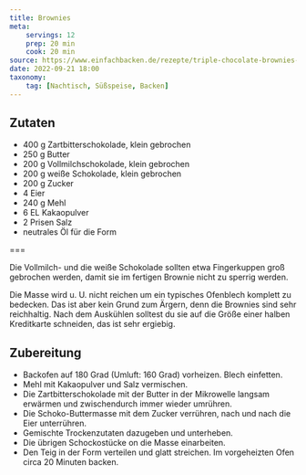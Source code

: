 ```yaml
---
title: Brownies
meta:
    servings: 12
    prep: 20 min
    cook: 20 min
source: https://www.einfachbacken.de/rezepte/triple-chocolate-brownies-saftig-und-voller-schokolade
date: 2022-09-21 18:00
taxonomy:
    tag: [Nachtisch, Süßspeise, Backen]
---
```

## Zutaten

* 400 g Zartbitterschokolade, klein gebrochen
* 250 g Butter
* 200 g Vollmilchschokolade, klein gebrochen
* 200 g weiße Schokolade, klein gebrochen
* 200 g Zucker
* 4 Eier
* 240 g Mehl
* 6 EL Kakaopulver
* 2 Prisen Salz
* neutrales Öl für die Form

===

Die Vollmilch- und die weiße Schokolade sollten etwa Fingerkuppen groß gebrochen werden, damit sie im fertigen Brownie nicht zu sperrig werden.

Die Masse wird u. U. nicht reichen um ein typisches Ofenblech komplett zu bedecken. Das ist aber kein Grund zum Ärgern, denn die Brownies sind sehr reichhaltig. Nach dem Auskühlen solltest du sie auf die Größe einer halben Kreditkarte schneiden, das ist sehr ergiebig.

## Zubereitung

* Backofen auf 180 Grad (Umluft: 160 Grad) vorheizen. Blech einfetten.
* Mehl mit Kakaopulver und Salz vermischen.
* Die Zartbitterschokolade mit der Butter in der Mikrowelle langsam erwärmen und zwischendurch immer wieder umrühren.
* Die Schoko-Buttermasse mit dem Zucker verrühren, nach und nach die Eier unterrühren.
* Gemischte Trockenzutaten dazugeben und unterheben.
* Die übrigen Schockostücke on die Masse einarbeiten.
* Den Teig in der Form verteilen und glatt streichen. Im vorgeheizten Ofen circa 20 Minuten backen.
